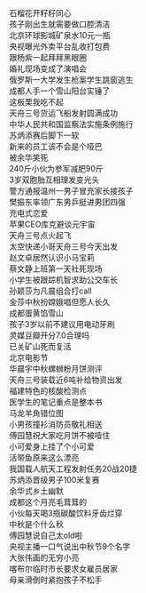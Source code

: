 石榴花开籽籽同心  
孩子刚出生就需要做口腔清洁  
北京环球影城矿泉水10元一瓶  
央视曝光外卖平台乱收打包费  
跟杨紫一起拜拜黑眼圈  
婚礼现场变成了演唱会  
俄罗斯一大学发生枪案学生跳窗逃生  
成都人手一个雪山阳台实锤了  
这板栗我吃不起  
天舟三号货运飞船发射圆满成功  
中华人民共和国监察法实施条例施行  
苏炳添赛后脚下一软  
新来的员工该不会是个哑巴  
被余华笑死  
240斤小伙为参军减肥90斤  
3岁双胞胎互相理发变光头  
警方通报温州一男子冒充家长接孩子  
樊振东率领广东男乒挺进男团四强  
充电式恋爱  
苹果CEO库克避谈元宇宙  
天舟三号点火起飞  
太空快递小哥天舟三号今天出发  
赵文卓居然认识小马宝莉  
蔡文静上班第一天社死现场  
小学生被跟踪机智求助公交车长  
孙颖莎为凡晨组合打call  
金莎中秋扮嫦娥唱但愿人长久  
成都蛋黄馅雪山  
孩子3岁以前不建议用电动牙刷  
灵媒豆瓣开分7.0合理吗  
已关矿山死而复活  
北京电影节  
华晨宇中秋螺蛳粉月饼测评  
天舟三号装载近6吨补给物资出发  
福建特色的核酸检测点  
医学生的笔记重点是整本书  
马龙羊角错位图  
小男孩撞衫消防员敬礼相送  
傅园慧祝大家吃月饼不被噎住  
小可爱身上挂了个小可爱  
活带鱼原来这么漂亮  
我国载人航天工程发射任务20战20捷  
苏炳添晋级男子100米复赛  
余华式乡土幽默  
成都这个月亮毛茸茸的  
小伙每天喝3瓶碳酸饮料牙齿烂穿  
中秋是个什么秋  
傅园慧说自己太old啦  
央视主播一口气说出中秋节9个名字  
大张伟画的无穷小亮  
喀布尔临时市长要求女雇员居家  
母亲滑倒时紧抱孩子不松手  
